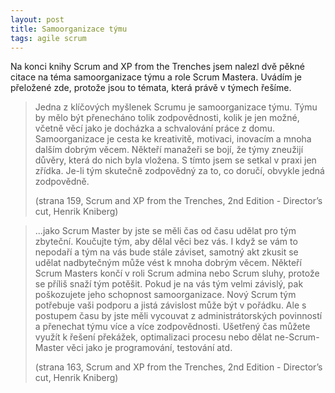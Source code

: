 ```yaml
---
layout: post
title: Samoorganizace týmu
tags: agile scrum
---
```


Na konci knihy Scrum and XP from the Trenches jsem nalezl dvě pěkné citace na téma samoorganizace týmu a role Scrum Mastera. Uvádím je přeložené zde, protože jsou to témata, která právě v týmech řešíme.

> Jedna z klíčových myšlenek Scrumu je samoorganizace týmu. Týmu by mělo být přenecháno tolik zodpovědnosti, kolik je jen možné, včetně věcí jako je docházka a schvalování práce z domu. Samoorganizace je cesta ke kreativitě, motivaci, inovacím a mnoha dalším dobrým věcem.
> Někteří manažeři se bojí, že týmy zneužijí důvěry, která do nich byla vložena. S tímto jsem se setkal v praxi jen zřídka. Je-li tým skutečně zodpovědný za to, co doručí, obvykle jedná zodpovědně.
>
> (strana 159, Scrum and XP from the Trenches, 2nd Edition - Director’s cut, Henrik Kniberg)

>...jako Scrum Master by jste se měli čas od času udělat pro tým zbyteční. Koučujte tým, aby dělal věci bez vás.
> I když se vám to nepodaří a tým na vás bude stále záviset, samotný akt zkusit se udělat nadbytečným může vést k mnoha dobrým věcem.
> Někteří Scrum Masters končí v roli Scrum admina nebo Scrum sluhy, protože se příliš snaží tým potěšit.
> Pokud je na vás tým velmi závislý, pak poškozujete jeho schopnost samoorganizace.
> Nový Scrum tým potřebuje vaši podporu a jistá závislost může být v pořádku.
> Ale s postupem času by jste měli vycouvat z administrátorských povinností a přenechat týmu více a více zodpovědnosti.
> Ušetřený čas můžete využít k řešení překážek, optimalizaci procesu nebo dělat ne-Scrum-Master věci jako je programování, testování atd.
>
> (strana 163, Scrum and XP from the Trenches, 2nd Edition - Director’s cut, Henrik Kniberg)
